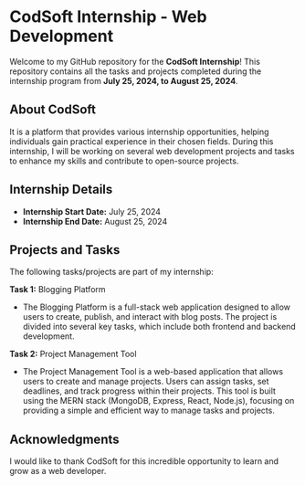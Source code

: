 # CodSoft Internship - Web Development

Welcome to my GitHub repository for the **CodSoft Internship**! This repository contains all the tasks and projects completed during the internship program from **July 25, 2024, to August 25, 2024**.

## About CodSoft
It is a platform that provides various internship opportunities, helping individuals gain practical experience in their chosen fields. During this internship, I will be working on several web development projects and tasks to enhance my skills and contribute to open-source projects.

## Internship Details
- **Internship Start Date:** July 25, 2024
- **Internship End Date:** August 25, 2024

## Projects and Tasks
The following tasks/projects are part of my internship:

**Task 1:** Blogging Platform
   - The Blogging Platform is a full-stack web application designed to allow users to create, publish, and interact with blog posts. The project is divided into several key tasks, which include both frontend and backend development.

**Task 2:** Project Management Tool
   - The Project Management Tool is a web-based application that allows users to create and manage projects. Users can assign tasks, set deadlines, and track progress within their projects. This tool is built using the MERN stack (MongoDB, Express, React, Node.js), focusing on providing a simple and efficient way to manage tasks and projects.

## Acknowledgments
I would like to thank CodSoft for this incredible opportunity to learn and grow as a web developer.
